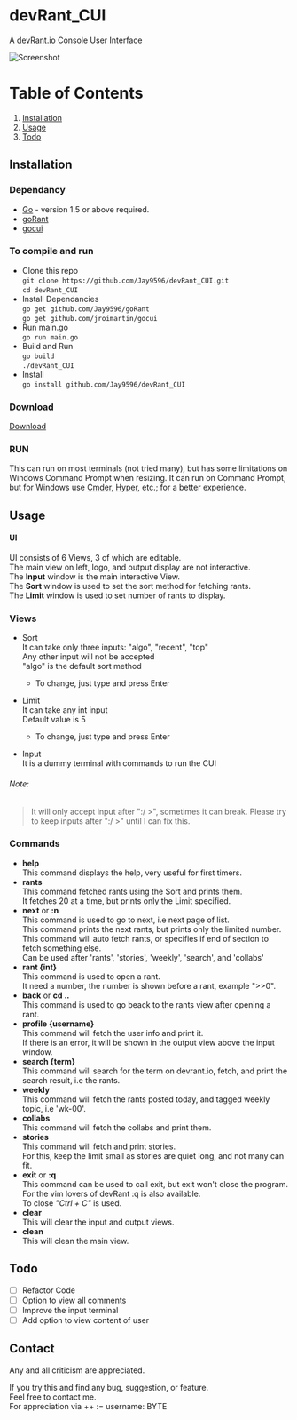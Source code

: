 # devRant_CUI
A [devRant.io](https://www.devrant.io/) Console User Interface  

![Screenshot](https://raw.github.com/Jay9596/devRant_CUI/master/docs/images/devRant_CUI.png)

# Table of Contents
1. [Installation](#installation)  
2. [Usage](#usage)  
3. [Todo](#todo)  

## Installation
 ### Dependancy
 - [Go](https://golang.org/) - version 1.5 or above required.
 - [goRant](https://www.github.com/Jay9596/goRant)
 - [gocui](https://www.github.com/jroimartin/gocui)
 
 ### To compile and run  
  * Clone this repo  
    ` git clone https://github.com/Jay9596/devRant_CUI.git `  
    ` cd devRant_CUI `
  * Install Dependancies  
    ` go get github.com/Jay9596/goRant `  
    ` go get github.com/jroimartin/gocui `  
  * Run main.go  
    ` go run main.go `
  * Build and Run  
    ` go build `  
    ` ./devRant_CUI `
  * Install  
    ` go install github.com/Jay9596/devRant_CUI `
 
 ### Download
  [Download](https://github.com/Jay9596/devRant_CUI/releases/tag/v0.7)
 ### RUN
  This can run on most terminals (not tried many), but has some limitations on Windows Command Prompt when resizing.
  It can run on Command Prompt, but for Windows use [Cmder](http://cmder.net/), [Hyper](https://github.com/zeit/hyper), etc.; for a better experience.  
## Usage
  #### UI 
  UI consists of 6 Views, 3 of which are editable.  
  The main view on left, logo, and output display are not interactive.  
  The __Input__ window is the main interactive View.  
  The __Sort__ window is used to set the sort method for fetching rants.  
  The __Limit__ window is used to set number of rants to display.  
  
  ### Views
  - Sort  
     It can take only three inputs: "algo", "recent", "top"  
     Any other input will not be accepted  
     "algo" is the default sort method  
       
     * To change, just type and press Enter  
  - Limit  
     It can take any int input  
     Default value is 5  
       
     * To change, just type and press Enter  
  - Input  
     It is a dummy terminal with commands to run the CUI  
  ###### Note:   
  > It will only accept input after ":/ >", sometimes it can break. Please try to keep inputs after ":/ >" until I can fix this.  
  
  ### Commands  
  - **help**  
   This command displays the help, very useful for first timers.  
  - **rants**  
   This command fetched rants using the Sort and prints them.  
   It fetches 20 at a time, but prints only the Limit specified.  
  - **next** or **:n**  
   This command is used to go to next, i.e next page of list.  
   This command prints the next rants, but prints only the limited number.  
   This command will auto fetch rants, or specifies if end of section to fetch something else.  
   Can be used after 'rants', 'stories', 'weekly', 'search', and 'collabs'    
  - **rant {int}**  
   This command is used to open a rant.  
   It need a number, the number is shown before a rant, example ">>0".  
  - **back** or **cd ..**  
   This command is used to go beack to the rants view after opening a rant.  
  - **profile {username}**  
   This command will fetch the user info and print it.  
   If there is an error, it will be shown in the output view above the input window.  
  - **search {term}**  
   This command will search for the term on devrant.io, fetch, and print the search result, i.e the rants.  
  - **weekly**  
   This command will fetch the rants posted today, and tagged weekly topic, i.e 'wk-00'.  
  - **collabs**  
   This command will fetch the collabs and print them.  
  - **stories**  
   This command will fetch and print stories.  
   For this, keep the limit small as stories are quiet long, and not many can fit.  
  - **exit** or **:q**  
   This command can be used to call exit, but exit won't close the program.  
   For the vim lovers of devRant :q is also available.  
   To close _"Ctrl + C"_ is used.  
  - **clear**  
   This will clear the input and output views.  
  - **clean**  
   This will clean the main view.  
  
## Todo
- [ ] Refactor Code
- [ ] Option to view all comments  
- [ ] Improve the input terminal  
- [ ] Add option to view content of user  

## Contact
Any and all criticism are appreciated.  

If you try this and find any bug, suggestion, or feature.  
Feel free to contact me.  
For appreciation via ++ := username: BYTE  

